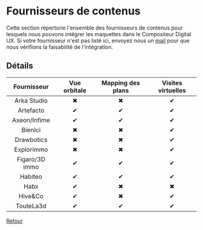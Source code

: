 # Fournisseurs de contenus

Cette section répertorie l'ensemble des fournisseurs de contenus pour lesquels nous pouvons intégrer les maquettes dans le Compositeur Digital UX. Si votre fournisseur n'est pas listé ici, envoyez nous un [mail](mailto:support@excense.fr) pour que nous vérifions la faisabilité de l'intégration.

## Détails

| Fournisseur | Vue orbitale | Mapping des plans | Visites virtuelles |
|:-----------:|:------------:|:-----------------:|:------------------:|
| Arka Studio  | &#x2716;     | &#x2716;          | &#x2714;           |
| Artefacto   | &#x2714;     | &#x2714;          | &#x2714;           |
| Axeon/Infime| &#x2714;     | &#x2714;          | &#x2714;           |
| BienIci     | &#x2716;     | &#x2716;          | &#x2714;           |
| Drawbotics  | &#x2716;     | &#x2716;          | &#x2714;           |
| Explorimmo  | &#x2716;     | &#x2716;          | &#x2714;           |
| Figaro/3D immo| &#x2714;     | &#x2714;          | &#x2714;           |
| Habiteo     | &#x2714;     | &#x2714;          | &#x2714;           |
| Habx        | &#x2714;     | &#x2716;          | &#x2716;           |
| Hive&Co     | &#x2714;     | &#x2716;          | &#x2714;           |
| TouteLa3d   | &#x2714;     | &#x2714;          | &#x2714;           |


[Retour](../index.md)

